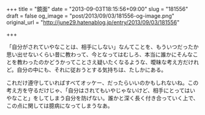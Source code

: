 +++
title = "鏡面"
date = "2013-09-03T18:15:56+09:00"
slug = "181556"
draft = false
og_image = "post/2013/09/03/181556-og-image.png"
original_url = "http://june29.hatenablog.jp/entry/2013/09/03/181556"

+++

<p>「自分がされていやなことは、相手にしない」なんてことを、もういつだったか思い出せないくらい昔に教わって、今となってはむしろ、本当に誰かにそんなことを教わったのかどうかってことさえ疑いたくなるような、曖昧な考え方だけれど。自分の中にも、それに従おうとする気持ちは、たしかにある。</p>
<p>これだけ遵守していればすべてオッケー、だったらいいのかもしれないね。この考え方を守るだけじゃ、「自分はされてもいやじゃないけど、相手にとってはいやなこと」をしてしまう自分を防げない。誰かと深く長く付き合っていく上で、この点に関しては臆病になってしまうなあ。</p>